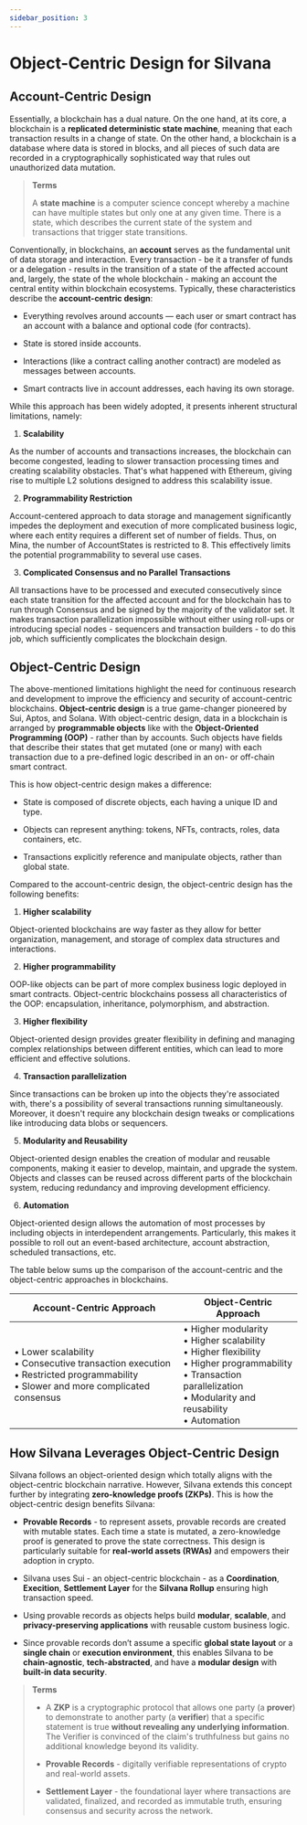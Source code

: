 ```yaml
---
sidebar_position: 3
---
```


# Object-Centric Design for Silvana

## Account-Centric Design

Essentially, a blockchain has a dual nature. On the one hand, at its core, a blockchain is a **replicated deterministic state machine**, meaning that each transaction results in a change of state. On the other hand, a blockchain is a database where data is stored in blocks, and all pieces of such data are recorded in a cryptographically sophisticated way that rules out unauthorized data mutation.

> **Terms**  
>  
> A **state machine** is a computer science concept whereby a machine can have multiple states but only one at any given time. There is a state, which describes the current state of the system and transactions that trigger state transitions.

Conventionally, in blockchains, an **account** serves as the fundamental unit of data storage and interaction. Every transaction - be it a transfer of funds or a delegation - results in the transition of a state of the affected account and, largely, the state of the whole blockchain - making an account the central entity within blockchain ecosystems. Typically, these characteristics describe the **account-centric design**: 

* Everything revolves around accounts — each user or smart contract has an account with a balance and optional code (for contracts).

* State is stored inside accounts.

* Interactions (like a contract calling another contract) are modeled as messages between accounts.

* Smart contracts live in account addresses, each having its own storage.

While this approach has been widely adopted, it presents inherent structural limitations, namely:

1. **Scalability**

As the number of accounts and transactions increases, the blockchain can become congested, leading to slower transaction processing times and creating scalability obstacles. That's what happened with Ethereum, giving rise to multiple L2 solutions designed to address this scalability issue.

2. **Programmability Restriction**

Account-centered approach to data storage and management significantly impedes the deployment and execution of more complicated business logic, where each entity requires a different set of number of fields. Thus, on Mina, the number of AccountStates is restricted to 8. This effectively limits the potential programmability to several use cases.

3. **Complicated Consensus and no Parallel Transactions**

All transactions have to be processed and executed consecutively since each state transition for the affected account and for the blockchain has to run through Consensus and be signed by the majority of the validator set. It makes transaction parallelization impossible without either using roll-ups or introducing special nodes - sequencers and transaction builders - to do this job, which sufficiently complicates the blockchain design.

## Object-Centric Design

The above-mentioned limitations highlight the need for continuous research and development to improve the efficiency and security of account-centric blockchains. **Object-centric design** is a true game-changer pioneered by Sui, Aptos, and Solana. With object-centric design, data in a blockchain is arranged by **programmable objects** like with the **Object-Oriented Programming (OOP)** - rather than by accounts. Such objects have fields that describe their states that get mutated (one or many) with each transaction due to a pre-defined logic described in an on- or off-chain smart contract.

This is how object-centric design makes a difference:

* State is composed of discrete objects, each having a unique ID and type.

* Objects can represent anything: tokens, NFTs, contracts, roles, data containers, etc.

* Transactions explicitly reference and manipulate objects, rather than global state.

Compared to the account-centric design, the object-centric design has the following benefits:

1. **Higher scalability**

Object-oriented blockchains are way faster as they allow for better organization, management, and storage of complex data structures and interactions.

2. **Higher programmability**

OOP-like objects can be part of more complex business logic deployed in smart contracts. Object-centric blockchains possess all characteristics of the OOP: encapsulation, inheritance, polymorphism, and abstraction.

3. **Higher flexibility**

Object-oriented design provides greater flexibility in defining and managing complex relationships between different entities, which can lead to more efficient and effective solutions.

4. **Transaction parallelization**

Since transactions can be broken up into the objects they're associated with, there's a possibility of several transactions running simultaneously. Moreover, it doesn't require any blockchain design tweaks or complications like introducing data blobs or sequencers.

5. **Modularity and Reusability**

Object-oriented design enables the creation of modular and reusable components, making it easier to develop, maintain, and upgrade the system. Objects and classes can be reused across different parts of the blockchain system, reducing redundancy and improving development efficiency.

6. **Automation**

Object-oriented design allows the automation of most processes by including objects in interdependent arrangements. Particularly, this makes it possible to roll out an event-based architecture, account abstraction, scheduled transactions, etc.

The table below sums up the comparison of the account-centric and the object-centric approaches in blockchains.

| Account-Centric Approach | Object-Centric Approach |
|--------------------------|-------------------------|
| • Lower scalability<br/>• Consecutive transaction execution<br/>• Restricted programmability<br/>• Slower and more complicated consensus | • Higher modularity<br/>• Higher scalability<br/>• Higher flexibility<br/>• Higher programmability<br/>• Transaction parallelization<br/>• Modularity and reusability<br/>• Automation |

## How Silvana Leverages Object-Centric Design

Silvana follows an object-oriented design which totally aligns with the object-centric blockchain narrative. However, Silvana extends this concept further by integrating **zero-knowledge proofs (ZKPs)**. This is how the object-centric design benefits Silvana:

* **Provable Records** - to represent assets, provable records are created with mutable states. Each time a state is mutated, a zero-knowledge proof is generated to prove the state correctness. This design is particularly suitable for **real-world assets (RWAs)** and empowers their adoption in crypto.

* Silvana uses Sui - an object-centric blockchain - as a **Coordination**, **Execition**, **Settlement Layer** for the **Silvana Rollup** ensuring high transaction speed.

* Using provable records as objects helps build **modular**, **scalable**, and **privacy-preserving applications** with reusable custom business logic.

* Since provable records don’t assume a specific **global state layout** or a **single chain** or **execution environment**, this enables Silvana to be **chain-agnostic**, **tech-abstracted**, and have a **modular design** with **built-in data security**.

> **Terms**  
>  
> * A **ZKP** is a cryptographic protocol that allows one party (a **prover**) to demonstrate to another party (a **verifier**) that a specific statement is true **without revealing any underlying information**. The Verifier is convinced of the claim's truthfulness but gains no additional knowledge beyond its validity.
> 
> * **Provable Records** - digitally verifiable representations of crypto and real-world assets.
> 
> * **Settlement Layer** - the foundational layer where transactions are validated, finalized, and recorded as immutable truth, ensuring consensus and security across the network.

